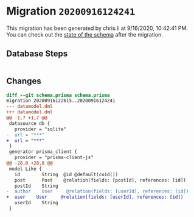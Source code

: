 # Migration `20200916124241`

This migration has been generated by chris.li at 9/16/2020, 10:42:41 PM.
You can check out the [state of the schema](./schema.prisma) after the migration.

## Database Steps

```sql

```

## Changes

```diff
diff --git schema.prisma schema.prisma
migration 20200916122615..20200916124241
--- datamodel.dml
+++ datamodel.dml
@@ -1,7 +1,7 @@
 datasource db {
   provider = "sqlite"
-  url = "***"
+  url = "***"
 }
 generator prisma_client {
   provider = "prisma-client-js"
@@ -28,8 +28,8 @@
 model Like {
   id        String  @id @default(cuid())
   post      Post    @relation(fields: [postId], references: [id])
   postId    String  
-  author    User     @relation(fields: [userId], references: [id])
+  user    User     @relation(fields: [userId], references: [id])
   userId    String     
 }
```


